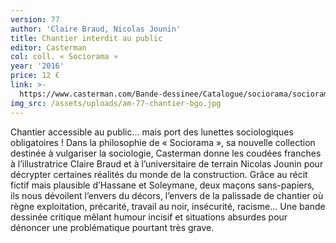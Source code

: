 ```yaml
---
version: 77
author: 'Claire Braud, Nicolas Jounin'
title: Chantier interdit au public
editor: Casterman
col: coll. « Sociorama »
year: '2016'
price: 12 €
link: >-
  https://www.casterman.com/Bande-dessinee/Catalogue/sociorama/sociorama-chantier-interdit-au-public
img_src: /assets/uploads/am-77-chantier-bgo.jpg
---
```

Chantier accessible au public… mais port des lunettes sociologiques obligatoires ! Dans la philosophie de « Sociorama », sa nouvelle collection destinée à vulgariser la sociologie, Casterman donne les coudées franches à l’illustratrice Claire Braud et à l’universitaire de terrain Nicolas Jounin pour décrypter certaines réalités du monde de la construction. Grâce au récit fictif mais plausible d’Hassane et Soleymane, deux maçons sans-papiers, ils nous dévoilent l’envers du décors, l’envers de la palissade de chantier où règne exploitation, précarité, travail au noir, insécurité, racisme… Une bande dessinée critique mêlant humour incisif et situations absurdes pour dénoncer une problématique pourtant très grave.
